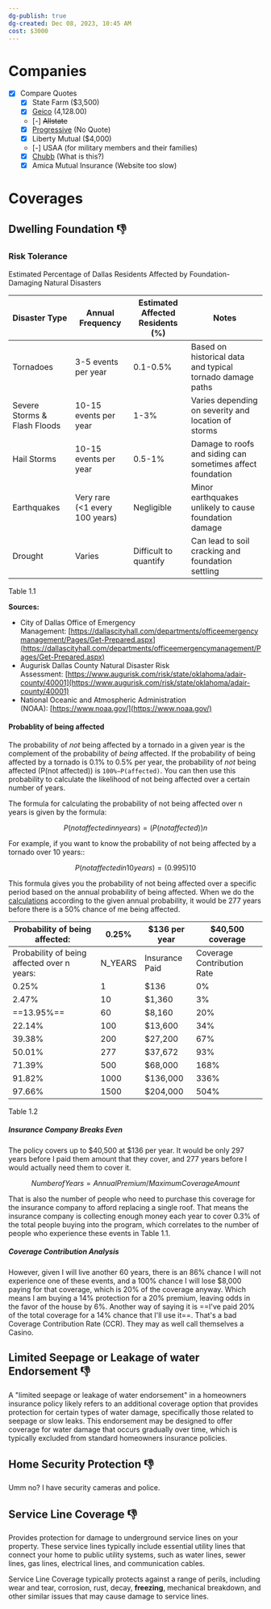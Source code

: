 ```yaml
---
dg-publish: true
dg-created: Dec 08, 2023, 10:45 AM
cost: $3000
---
```


# Companies

- [x] Compare Quotes
	- [x] State Farm ($3,500)
	- [x] [Geico](https://sales.geico.com/quote) (4,128.00)
	- [-] ~~Allstate~~
	- [x] [Progressive](https://www.progressive.com/#s) (No Quote)
	- [x] Liberty Mutual ($4,000)
	- [-] USAA (for military members and their families)
	- [x] [Chubb](https://www.chubb.com/us-en/individuals-families/products/home/homeowners-insurance.html) (What is this?)
	- [x] Amica Mutual Insurance (Website too slow)

# Coverages

## Dwelling Foundation 👎

### Risk Tolerance

Estimated Percentage of Dallas Residents Affected by Foundation-Damaging Natural Disasters

| Disaster Type                | Annual Frequency               | Estimated Affected Residents (%) | Notes                                                      |
|------------------------------|--------------------------------|----------------------------------|------------------------------------------------------------|
| Tornadoes                    | 3-5 events per year            | 0.1-0.5%                         | Based on historical data and typical tornado damage paths  |
| Severe Storms & Flash Floods | 10-15 events per year          | 1-3%                             | Varies depending on severity and location of storms        |
| Hail Storms                  | 10-15 events per year          | 0.5-1%                           | Damage to roofs and siding can sometimes affect foundation |
| Earthquakes                  | Very rare (<1 every 100 years) | Negligible                       | Minor earthquakes unlikely to cause foundation damage      |
| Drought                      | Varies                         | Difficult to quantify            | Can lead to soil cracking and foundation settling          |
Table 1.1

**Sources:**

- City of Dallas Office of Emergency Management: [https://dallascityhall.com/departments/officeemergencymanagement/Pages/Get-Prepared.aspx](https://dallascityhall.com/departments/officeemergencymanagement/Pages/Get-Prepared.aspx)
- Augurisk Dallas County Natural Disaster Risk Assessment: [https://www.augurisk.com/risk/state/oklahoma/adair-county/40001](https://www.augurisk.com/risk/state/oklahoma/adair-county/40001)
- National Oceanic and Atmospheric Administration (NOAA): [https://www.noaa.gov/](https://www.noaa.gov/)

#### Probablity of being affected

The probability of *not* being affected by a tornado in a given year is the complement of the probability of *being* affected. If the probability of being affected by a tornado is 0.1% to 0.5% per year, the probability of *not* being affected (P(not affected)) is `100%−P(affected)`. You can then use this probability to calculate the likelihood of not being affected over a certain number of years.

The formula for calculating the probability of not being affected over n years is given by the formula:

$$P(not affected in n years)=(P(not affected)) 
n$$

For example, if you want to know the probability of not being affected by a tornado over 10 years::

$$P(not affected in 10 years)=(0.995)10$$

This formula gives you the probability of not being affected over a specific period based on the annual probability of being affected. When we do the [calculations](https://mysite.aa.com/:x:/g/personal/242924_corpaa_aa_com/EfcsgMGWGblOpMCeDHqxj4wBns6HlpK_47iUZQs-0r6nwQ?e=w93acd) according to the given annual probability, it would be 277 years before there is a 50% chance of me being affected.

| Probability of being affected:              | 0.25%   | $136 per year  | $40,500 coverage           |
| ------------------------------------------- | ------- | -------------- | -------------------------- |
| Probability of being affected over n years: | N_YEARS | Insurance Paid | Coverage Contribution Rate |
| 0.25%                                       | 1       | $136           | 0%                         |
| 2.47%                                       | 10      | $1,360         | 3%                         |
| ==13.95%==                                      | 60      | $8,160         | 20%                        |
| 22.14%                                      | 100     | $13,600        | 34%                        |
| 39.38%                                      | 200     | $27,200        | 67%                        |
| 50.01%                                      | 277     | $37,672        | 93%                        |
| 71.39%                                      | 500     | $68,000        | 168%                       |
| 91.82%                                      | 1000    | $136,000       | 336%                       |
| 97.66%                                      | 1500    | $204,000       | 504%                       |
Table 1.2

##### Insurance Company Breaks Even

The policy covers up to $40,500 at $136 per year. It would be only 297 years before I paid them amount that they cover, and 277 years before I would actually need them to cover it.

$$Number of Years=Annual Premium/Maximum Coverage Amount​$$

That is also the number of people who need to purchase this coverage for the insurance company to afford replacing a single roof. That means the insurance company is collecting enough money each year to cover 0.3% of the total people buying into the program, which correlates to the number of people who experience these events in Table 1.1.

##### Coverage Contribution Analysis

However, given I will live another 60 years, there is an 86% chance I will not experience one of these events, and a 100% chance I will lose $8,000 paying for that coverage, which is 20% of the coverage anyway. Which means I am buying a 14% protection for a 20% premium, leaving odds in the favor of the house by 6%. Another way of saying it is ==I've paid 20% of the total coverage for a 14% chance that I'll use it==. That's a bad Coverage Contribution Rate (CCR). They may as well call themselves a Casino.

## Limited Seepage or Leakage of water Endorsement 👎

A "limited seepage or leakage of water endorsement" in a homeowners insurance policy likely refers to an additional coverage option that provides protection for certain types of water damage, specifically those related to seepage or slow leaks. This endorsement may be designed to offer coverage for water damage that occurs gradually over time, which is typically excluded from standard homeowners insurance policies.

## Home Security Protection 👎

Umm no? I have security cameras and police.

## Service Line Coverage 👎

Provides protection for damage to underground service lines on your property. These service lines typically include essential utility lines that connect your home to public utility systems, such as water lines, sewer lines, gas lines, electrical lines, and communication cables.

Service Line Coverage typically protects against a range of perils, including wear and tear, corrosion, rust, decay, **freezing**, mechanical breakdown, and other similar issues that may cause damage to service lines.

